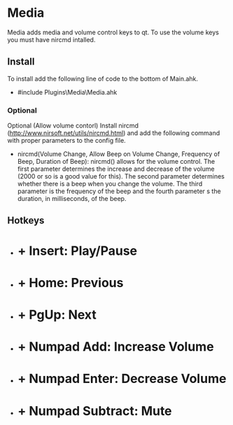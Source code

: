 Media
=====

Media adds media and volume control keys to qt. To use the volume keys you must
have nircmd intalled.



Install
-------

To install add the following line of code to the bottom of Main.ahk.

-   #include Plugins\\Media\\Media.ahk



### Optional

Optional (Allow volume contorl) Install nircmd
(http://www.nirsoft.net/utils/nircmd.html) and add the following command with
proper parameters to the config file.

-   nircmd(Volume Change, Allow Beep on Volume Change, Frequency of Beep,
    Duration of Beep): nircmd() allows for the volume control. The first
    parameter determines the increase and decrease of the volume (2000 or so is
    a good value for this). The second parameter determines whether there is a
    beep when you change the volume. The third parameter is the frequency of the
    beep and the fourth parameter s the duration, in milliseconds, of the beep.



Hotkeys
-------

-   # + Insert: Play/Pause

-   # + Home: Previous

-   # + PgUp: Next

-   # + Numpad Add: Increase Volume

-   # + Numpad Enter: Decrease Volume

-   # + Numpad Subtract: Mute
